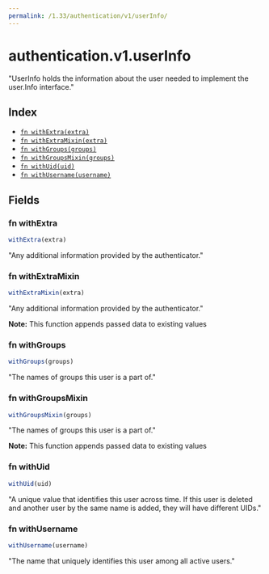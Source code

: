 ```yaml
---
permalink: /1.33/authentication/v1/userInfo/
---
```


# authentication.v1.userInfo

"UserInfo holds the information about the user needed to implement the user.Info interface."

## Index

* [`fn withExtra(extra)`](#fn-withextra)
* [`fn withExtraMixin(extra)`](#fn-withextramixin)
* [`fn withGroups(groups)`](#fn-withgroups)
* [`fn withGroupsMixin(groups)`](#fn-withgroupsmixin)
* [`fn withUid(uid)`](#fn-withuid)
* [`fn withUsername(username)`](#fn-withusername)

## Fields

### fn withExtra

```ts
withExtra(extra)
```

"Any additional information provided by the authenticator."

### fn withExtraMixin

```ts
withExtraMixin(extra)
```

"Any additional information provided by the authenticator."

**Note:** This function appends passed data to existing values

### fn withGroups

```ts
withGroups(groups)
```

"The names of groups this user is a part of."

### fn withGroupsMixin

```ts
withGroupsMixin(groups)
```

"The names of groups this user is a part of."

**Note:** This function appends passed data to existing values

### fn withUid

```ts
withUid(uid)
```

"A unique value that identifies this user across time. If this user is deleted and another user by the same name is added, they will have different UIDs."

### fn withUsername

```ts
withUsername(username)
```

"The name that uniquely identifies this user among all active users."